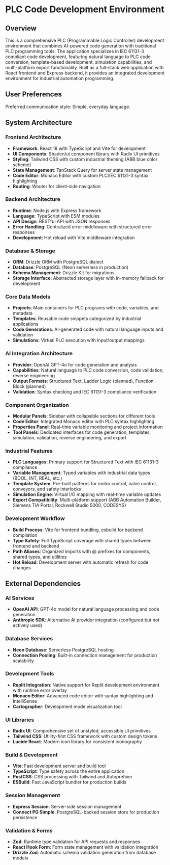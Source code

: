 # PLC Code Development Environment

## Overview

This is a comprehensive PLC (Programmable Logic Controller) development environment that combines AI-powered code generation with traditional PLC programming tools. The application specializes in IEC 61131-3 compliant code development, featuring natural language to PLC code conversion, template-based development, simulation capabilities, and multi-platform export functionality. Built as a full-stack web application with React frontend and Express backend, it provides an integrated development environment for industrial automation programming.

## User Preferences

Preferred communication style: Simple, everyday language.

## System Architecture

### Frontend Architecture
- **Framework**: React 18 with TypeScript and Vite for development
- **UI Components**: Shadcn/ui component library with Radix UI primitives
- **Styling**: Tailwind CSS with custom industrial theming (ABB blue color scheme)
- **State Management**: TanStack Query for server state management
- **Code Editor**: Monaco Editor with custom PLC/IEC 61131-3 syntax highlighting
- **Routing**: Wouter for client-side navigation

### Backend Architecture
- **Runtime**: Node.js with Express framework
- **Language**: TypeScript with ESM modules
- **API Design**: RESTful API with JSON responses
- **Error Handling**: Centralized error middleware with structured error responses
- **Development**: Hot reload with Vite middleware integration

### Database & Storage
- **ORM**: Drizzle ORM with PostgreSQL dialect
- **Database**: PostgreSQL (Neon serverless in production)
- **Schema Management**: Drizzle Kit for migrations
- **Storage Interface**: Abstracted storage layer with in-memory fallback for development

### Core Data Models
- **Projects**: Main containers for PLC programs with code, variables, and metadata
- **Templates**: Reusable code snippets categorized by industrial applications
- **Code Generations**: AI-generated code with natural language inputs and validation
- **Simulations**: Virtual PLC execution with input/output mappings

### AI Integration Architecture
- **Provider**: OpenAI GPT-4o for code generation and analysis
- **Capabilities**: Natural language to PLC code conversion, code validation, reverse engineering
- **Output Formats**: Structured Text, Ladder Logic (planned), Function Block (planned)
- **Validation**: Syntax checking and IEC 61131-3 compliance verification

### Component Organization
- **Modular Panels**: Sidebar with collapsible sections for different tools
- **Code Editor**: Integrated Monaco editor with PLC syntax highlighting
- **Properties Panel**: Real-time variable monitoring and project information
- **Tool Panels**: Dedicated interfaces for code generation, templates, simulation, validation, reverse engineering, and export

### Industrial Features
- **PLC Languages**: Primary support for Structured Text with IEC 61131-3 compliance
- **Variable Management**: Typed variables with industrial data types (BOOL, INT, REAL, etc.)
- **Template System**: Pre-built patterns for motor control, valve control, conveyors, and safety interlocks
- **Simulation Engine**: Virtual I/O mapping with real-time variable updates
- **Export Compatibility**: Multi-platform support (ABB Automation Builder, Siemens TIA Portal, Rockwell Studio 5000, CODESYS)

### Development Workflow
- **Build Process**: Vite for frontend bundling, esbuild for backend compilation
- **Type Safety**: Full TypeScript coverage with shared types between frontend and backend
- **Path Aliases**: Organized imports with @ prefixes for components, shared types, and utilities
- **Hot Reload**: Development server with automatic refresh for code changes

## External Dependencies

### AI Services
- **OpenAI API**: GPT-4o model for natural language processing and code generation
- **Anthropic SDK**: Alternative AI provider integration (configured but not actively used)

### Database Services
- **Neon Database**: Serverless PostgreSQL hosting
- **Connection Pooling**: Built-in connection management for production scalability

### Development Tools
- **Replit Integration**: Native support for Replit development environment with runtime error overlay
- **Monaco Editor**: Advanced code editor with syntax highlighting and IntelliSense
- **Cartographer**: Development mode visualization tool

### UI Libraries
- **Radix UI**: Comprehensive set of unstyled, accessible UI primitives
- **Tailwind CSS**: Utility-first CSS framework with custom design tokens
- **Lucide React**: Modern icon library for consistent iconography

### Build & Development
- **Vite**: Fast development server and build tool
- **TypeScript**: Type safety across the entire application
- **PostCSS**: CSS processing with Tailwind and Autoprefixer
- **ESBuild**: Fast JavaScript bundler for production builds

### Session Management
- **Express Session**: Server-side session management
- **Connect PG Simple**: PostgreSQL-backed session store for production persistence

### Validation & Forms
- **Zod**: Runtime type validation for API requests and responses
- **React Hook Form**: Form state management with validation integration
- **Drizzle Zod**: Automatic schema validation generation from database models